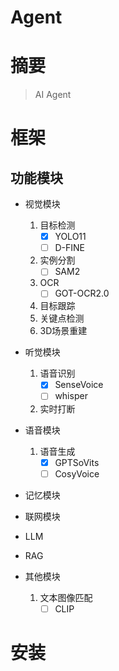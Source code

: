 # Agent
# 摘要

> AI Agent

# 框架

## 功能模块
- 视觉模块
    1. 目标检测
        - [x] YOLO11
        - [ ] D-FINE
    2. 实例分割
        - [ ] SAM2
    3. OCR
        - [ ] GOT-OCR2.0
    4. 目标跟踪
    5. 关键点检测
    6. 3D场景重建

- 听觉模块
    1. 语音识别
        - [x] SenseVoice
        - [ ] whisper
    2. 实时打断

- 语音模块
    1. 语音生成
        - [x] GPTSoVits
        - [ ] CosyVoice

- 记忆模块

- 联网模块

- LLM

- RAG

- 其他模块
    1. 文本图像匹配
        - [ ] CLIP
    
# 安装
